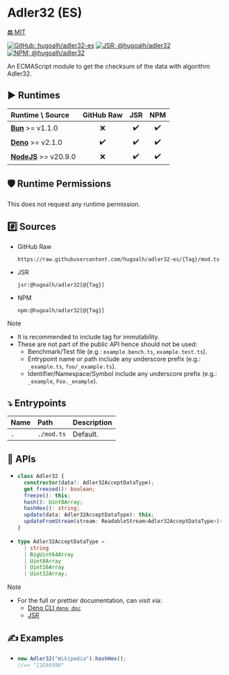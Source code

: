 # Adler32 (ES)

[**⚖️** MIT](./LICENSE.md)

[![GitHub: hugoalh/adler32-es](https://img.shields.io/github/v/release/hugoalh/adler32-es?label=hugoalh/adler32-es&labelColor=181717&logo=github&logoColor=ffffff&sort=semver&style=flat "GitHub: hugoalh/adler32-es")](https://github.com/hugoalh/adler32-es)
[![JSR: @hugoalh/adler32](https://img.shields.io/jsr/v/@hugoalh/adler32?label=@hugoalh/adler32&labelColor=F7DF1E&logo=jsr&logoColor=000000&style=flat "JSR: @hugoalh/adler32")](https://jsr.io/@hugoalh/adler32)
[![NPM: @hugoalh/adler32](https://img.shields.io/npm/v/@hugoalh/adler32?label=@hugoalh/adler32&labelColor=CB3837&logo=npm&logoColor=ffffff&style=flat "NPM: @hugoalh/adler32")](https://www.npmjs.com/package/@hugoalh/adler32)

An ECMAScript module to get the checksum of the data with algorithm Adler32.

## ▶️ Runtimes

| **Runtime \\ Source** | **GitHub Raw** | **JSR** | **NPM** |
|:--|:-:|:-:|:-:|
| **[Bun](https://bun.sh/)** >= v1.1.0 | ❌ | ✔️ | ✔️ |
| **[Deno](https://deno.land/)** >= v2.1.0 | ✔️ | ✔️ | ✔️ |
| **[NodeJS](https://nodejs.org/)** >= v20.9.0 | ❌ | ✔️ | ✔️ |

## 🛡️ Runtime Permissions

This does not request any runtime permission.

## #️⃣ Sources

- GitHub Raw
  ```
  https://raw.githubusercontent.com/hugoalh/adler32-es/{Tag}/mod.ts
  ```
- JSR
  ```
  jsr:@hugoalh/adler32[@{Tag}]
  ```
- NPM
  ```
  npm:@hugoalh/adler32[@{Tag}]
  ```

> [!NOTE]
> - It is recommended to include tag for immutability.
> - These are not part of the public API hence should not be used:
>   - Benchmark/Test file (e.g.: `example.bench.ts`, `example.test.ts`).
>   - Entrypoint name or path include any underscore prefix (e.g.: `_example.ts`, `foo/_example.ts`).
>   - Identifier/Namespace/Symbol include any underscore prefix (e.g.: `_example`, `Foo._example`).

## ⤵️ Entrypoints

| **Name** | **Path** | **Description** |
|:--|:--|:--|
| `.` | `./mod.ts` | Default. |

## 🧩 APIs

- ```ts
  class Adler32 {
    constructor(data?: Adler32AcceptDataType);
    get freezed(): boolean;
    freeze(): this;
    hash(): Uint8Array;
    hashHex(): string;
    update(data: Adler32AcceptDataType): this;
    updateFromStream(stream: ReadableStream<Adler32AcceptDataType>): Promise<this>;
  }
  ```
- ```ts
  type Adler32AcceptDataType =
    | string
    | BigUint64Array
    | Uint8Array
    | Uint16Array
    | Uint32Array;
  ```

> [!NOTE]
> - For the full or prettier documentation, can visit via:
>   - [Deno CLI `deno doc`](https://docs.deno.com/runtime/reference/cli/documentation_generator/)
>   - [JSR](https://jsr.io/@hugoalh/adler32)

## ✍️ Examples

- ```ts
  new Adler32("Wikipedia").hashHex();
  //=> "11E60398"
  ```
